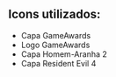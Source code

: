 ## Icons utilizados:

- Capa GameAwards
- Logo GameAwards
- Capa Homem-Aranha 2
- Capa Resident Evil 4
